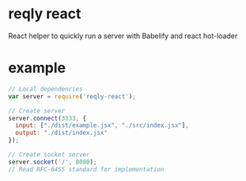 # reqly react
React helper to quickly run a server with Babelify and react hot-loader

# example
```javascript
// Local dependencies
var server = require('reqly-react');

// Create server
server.connect(3333, {
  input: ["./dist/example.jsx", "./src/index.jsx"],
  output: "./dist/index.jsx"
});

// Create socket server
server.socket('/', 8080);
// Read RFC-6455 standard for implementation      
```

